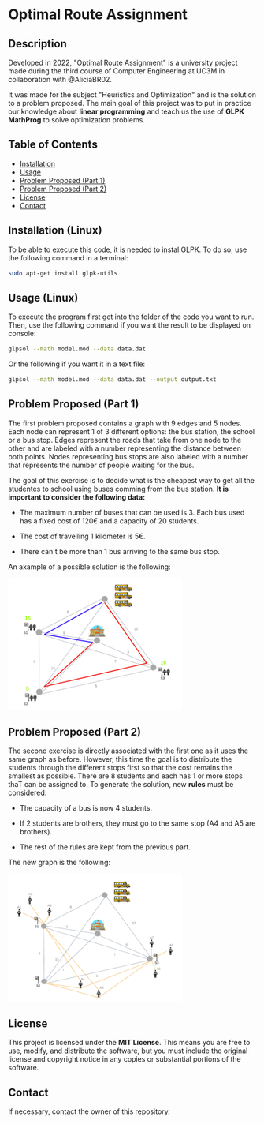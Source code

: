 # Optimal Route Assignment

## Description
Developed in 2022, "Optimal Route Assignment" is a university project made during the third course of Computer Engineering at UC3M in collaboration with @AliciaBR02.

It was made for the subject "Heuristics and Optimization" and is the solution to a problem proposed. The main goal of this project was to put in practice our knowledge about **linear programming** and teach us the use of **GLPK MathProg** to solve optimization problems.

## Table of Contents
- [Installation](#installation-linux)
- [Usage](#usage-linux)
- [Problem Proposed  (Part 1)](#problem-proposed-part-1)
- [Problem Proposed  (Part 2)](#problem-proposed-part-2)
- [License](#license)
- [Contact](#contact)

## Installation (Linux)
To be able to execute this code, it is needed to instal GLPK. To do so, use the following command in a terminal:
```sh
sudo apt-get install glpk-utils
```

## Usage (Linux)
To execute the program first get into the folder of the code you want to run. Then, use the following command if you want the result to be displayed on console:
```sh
glpsol --math model.mod --data data.dat
```
Or the following if you want it in a text file:
```sh
glpsol --math model.mod --data data.dat --output output.txt
```

## Problem Proposed (Part 1)
The first problem proposed contains a graph with 9 edges and 5 nodes. Each node can represent 1 of 3 different options: the bus station, the school or a bus stop. Edges represent the roads that take from one node to the other and are labeled with a number representing the distance between both points. Nodes representing bus stops are also labeled with a number that represents the number of people waiting for the bus.

The goal of this exercise is to decide what is the cheapest way to get all the studentes to school using buses comming from the bus station. **It is important to consider the following data:**

- The maximum number of buses that can be used is 3. Each bus used has a fixed cost of 120€ and a capacity of 20 students.

- The cost of travelling 1 kilometer is 5€.

- There can't be more than 1 bus arriving to the same bus stop.

An axample of a possible solution is the following:

<img src="image1.png" alt="Example part 1" style="width:70%;">

## Problem Proposed (Part 2)
The second exercise is directly associated with the first one as it uses the same graph as before. However, this time the goal is to distribute the students through the different stops first so that the cost remains the smallest as possible. There are 8 students and each has 1 or more stops thaT can be assigned to. To generate the solution, new **rules** must be considered:

- The capacity of a bus is now 4 students.

- If 2 students are brothers, they must go to the same stop (A4 and A5 are brothers).

- The rest of the rules are kept from the previous part.

The new graph is the following:

<img src="image2.png" alt="Example part 2" style="width:70%;">

## License
This project is licensed under the **MIT License**. This means you are free to use, modify, and distribute the software, but you must include the original license and copyright notice in any copies or substantial portions of the software.

## Contact
If necessary, contact the owner of this repository.
